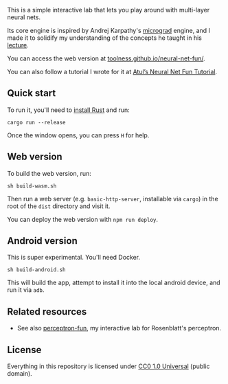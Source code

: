 This is a simple interactive lab that lets you play
around with multi-layer neural nets.

Its core engine is inspired by Andrej Karpathy's
[micrograd][] engine, and I made it to solidify
my understanding of the concepts he taught in
his [lecture](https://www.youtube.com/watch?v=VMj-3S1tku0).

You can access the web version at [toolness.github.io/neural-net-fun/](https://toolness.github.io/neural-net-fun/).

You can also follow a tutorial I wrote for it at [Atul’s Neural Net Fun Tutorial](https://toolness.notion.site/neural-net-fun-tutorial).

[micrograd]: https://github.com/karpathy/micrograd

## Quick start

To run it, you'll need to [install Rust](https://www.rust-lang.org/tools/install)
and run:

```
cargo run --release
```

Once the window opens, you can press `H` for help.

## Web version

To build the web version, run:

```
sh build-wasm.sh
```

Then run a web server (e.g. `basic-http-server`, installable via `cargo`) in the
root of the `dist` directory and visit it.

You can deploy the web version with `npm run deploy`.

## Android version

This is super experimental. You'll need Docker.

```
sh build-android.sh
```

This will build the app, attempt to install it into
the local android device, and run it via `adb`.

## Related resources

- See also [perceptron-fun], my interactive lab for
  Rosenblatt's perceptron.

[perceptron-fun]: https://github.com/toolness/perceptron-fun

## License

Everything in this repository is licensed under [CC0 1.0 Universal](./LICENSE.md) (public domain).
